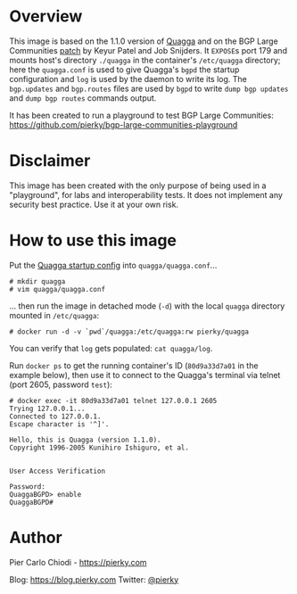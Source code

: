 # Overview

This image is based on the 1.1.0 version of [Quagga](http://www.nongnu.org/quagga/) and on the BGP Large Communities [patch](https://bugzilla.quagga.net/show_bug.cgi?id=875) by Keyur Patel and Job Snijders. It `EXPOSE`s port 179 and mounts host's directory `./quagga` in the container's `/etc/quagga` directory; here the `quagga.conf` is used to give Quagga's `bgpd` the startup configuration and `log` is used by the daemon to write its log. The `bgp.updates` and `bgp.routes` files are used by `bgpd` to write `dump bgp updates` and `dump bgp routes` commands output.

It has been created to run a playground to test BGP Large Communities: https://github.com/pierky/bgp-large-communities-playground

# Disclaimer

This image has been created with the only purpose of being used in a "playground", for labs and interoperability tests. It does not implement any security best practice. Use it at your own risk.

# How to use this image

Put the [Quagga startup config](http://www.nongnu.org/quagga/docs/docs-info.html#BGP) into `quagga/quagga.conf`...

```
# mkdir quagga
# vim quagga/quagga.conf
```

... then run the image in detached mode (`-d`) with the local `quagga` directory mounted in `/etc/quagga`:

```
# docker run -d -v `pwd`/quagga:/etc/quagga:rw pierky/quagga
```

You can verify that `log` gets populated: `cat quagga/log`.

Run `docker ps` to get the running container's ID (`80d9a33d7a01` in the example below), then use it to connect to the Quagga's terminal via telnet (port 2605, password `test`):

```
# docker exec -it 80d9a33d7a01 telnet 127.0.0.1 2605
Trying 127.0.0.1...
Connected to 127.0.0.1.
Escape character is '^]'.

Hello, this is Quagga (version 1.1.0).
Copyright 1996-2005 Kunihiro Ishiguro, et al.


User Access Verification

Password:
QuaggaBGPD> enable
QuaggaBGPD#
```

# Author

Pier Carlo Chiodi - https://pierky.com

Blog: https://blog.pierky.com Twitter: [@pierky](https://twitter.com/pierky)

